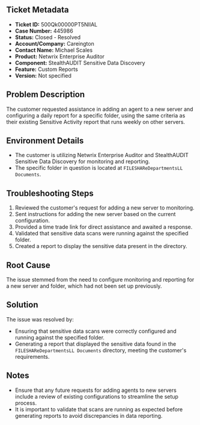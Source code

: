## Ticket Metadata
- **Ticket ID:** 500Qk00000PT5NlIAL
- **Case Number:** 445986
- **Status:** Closed - Resolved
- **Account/Company:** Careington
- **Contact Name:** Michael Scales
- **Product:** Netwrix Enterprise Auditor
- **Component:** StealthAUDIT Sensitive Data Discovery
- **Feature:** Custom Reports
- **Version:** Not specified

## Problem Description
The customer requested assistance in adding an agent to a new server and configuring a daily report for a specific folder, using the same criteria as their existing Sensitive Activity report that runs weekly on other servers.

## Environment Details
- The customer is utilizing Netwrix Enterprise Auditor and StealthAUDIT Sensitive Data Discovery for monitoring and reporting.
- The specific folder in question is located at `FILESHAReDepartmentsLL Documents`.

## Troubleshooting Steps
1. Reviewed the customer's request for adding a new server to monitoring.
2. Sent instructions for adding the new server based on the current configuration.
3. Provided a time trade link for direct assistance and awaited a response.
4. Validated that sensitive data scans were running against the specified folder.
5. Created a report to display the sensitive data present in the directory.

## Root Cause
The issue stemmed from the need to configure monitoring and reporting for a new server and folder, which had not been set up previously.

## Solution
The issue was resolved by:
- Ensuring that sensitive data scans were correctly configured and running against the specified folder.
- Generating a report that displayed the sensitive data found in the `FILESHAReDepartmentsLL Documents` directory, meeting the customer's requirements.

## Notes
- Ensure that any future requests for adding agents to new servers include a review of existing configurations to streamline the setup process.
- It is important to validate that scans are running as expected before generating reports to avoid discrepancies in data reporting.